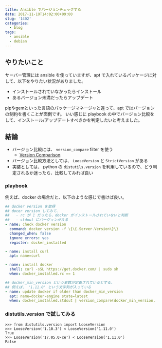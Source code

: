 ```yaml
---
title: Ansible でバージョンチェックする
date: 2017-11-10T14:02:00+09:00
slug: '1402'
categories:
  - blog
tags:
  - ansible
  - debian
---
```



## やりたいこと
サーバー管理には ansible を使っていますが、apt で入れているパッケージに対して、以下をやりたい状況がありました。
- インストールされていなかったらインストール
- あるバージョン未満だったらアップデート

pipやgemといった言語のパッケージマネージャと違って、apt ではバージョンの制約を書くことが面倒です。
いい感じに playbook の中でバージョン比較をして、インストール/アップデートすべきかを判定したいと考えました。

## 結論

* バージョン比較には、 `version_compare` filter を使う
    - [Version Comparison](http://docs.ansible.com/ansible/latest/playbooks_tests.html#version-comparison)
* バージョン比較方法としては、 `LooseVersion` と `StrictVersion` がある
* 実装としては、 python の `distutils.version` を利用しているので、どう判定されるか迷ったら、比較してみれば良い

### playbook

例えば、docker の場合だと、以下のような感じで書けば良い。

```yaml
## docker version を取得
## docer version してみて、
##   - rc が 1 だったら、docker がインストールされていないと判断
##   - stdout にバージョンが入る
- name: check docker version
  command: docker version -f \{\{.Server.Version\}\}
  changed_when: false
  ignore_errors: yes
  register: docker_installed

- name: install curl
  apt: name=curl

- name: install docker
  shell: curl -sSL https://get.docker.com/ | sudo sh
  when: docker_installed.rc == 1

## docker_min_version という変数が定義されているとする。
## 例えば、 '1.11.0' という文字列が入っている
- name: update docker if older than docker_min_version
  apt: name=docker-engine state=latest
  when: docker_installed.stdout | version_compare(docker_min_version,  '<')
```

### distutils.version で試してみる

```pycon
>>> from distutils.version import LooseVersion
>>> LooseVersion('1.10.3') < LooseVersion('1.11.0')
True
>>> LooseVersion('17.05.0-ce') < LooseVersion('1.11.0')
False
```
